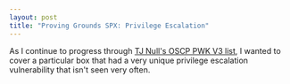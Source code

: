 ```yaml
---
layout: post
title: "Proving Grounds SPX: Privilege Escalation"
---
```


As I continue to progress through [TJ Null's OSCP PWK V3 list](https://docs.google.com/spreadsheets/u/1/d/1dwSMIAPIam0PuRBkCiDI88pU3yzrqqHkDtBngUHNCw8/htmlview), I wanted to cover a particular box that had a very unique privilege escalation vulnerability that isn't seen very often.